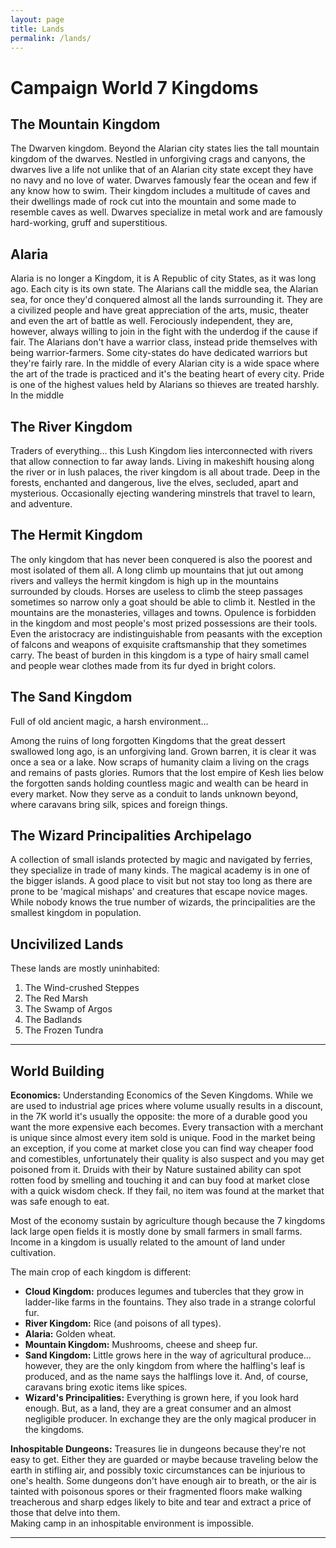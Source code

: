 ```yaml
---
layout: page
title: Lands
permalink: /lands/
---
```


# Campaign World 7 Kingdoms
## The Mountain Kingdom
<!-- ![DwarfKingdom][dwarfkingdom] -->
The Dwarven kingdom.
Beyond the Alarian city states lies the tall mountain kingdom of the dwarves. Nestled in unforgiving crags and canyons, the dwarves live a life not unlike that of an Alarian city state except they have no navy and no love of water. Dwarves famously fear the ocean and few if any know how to swim. Their kingdom includes a multitude of caves and their dwellings made of rock cut into the mountain and some made to resemble caves as well. Dwarves specialize in metal work and are famously hard-working, gruff and superstitious.

## Alaria
<!-- ![Alaria][alaria]   -->
Alaria is no longer a Kingdom, it is A Republic of city States, as it was long ago. Each city is its own state. The Alarians call the middle sea, the Alarian sea, for once they'd conquered almost all the lands surrounding it. They are a civilized people and have great appreciation of the arts, music, theater and even the art of battle as well. Ferociously independent, they are, however, always willing to join in the fight with the underdog if the cause if fair. The Alarians don't have a warrior class, instead pride themselves with being warrior-farmers. Some city-states do have dedicated warriors but they're fairly rare. In the middle of every Alarian city is a wide space where the art of the trade is practiced and it's the beating heart of every city. Pride is one of the highest values held by Alarians so thieves are treated harshly. In the middle

## The River Kingdom
<!-- ![RiverKingdom][riverkingdom] -->
Traders of everything... this Lush Kingdom lies interconnected with rivers that allow connection to far away lands. Living in makeshift housing along the river or in lush palaces, the river kingdom is all about trade. Deep in the forests, enchanted and dangerous, live the elves, secluded, apart and mysterious. Occasionally ejecting wandering minstrels that travel to learn, and adventure.


## The Hermit Kingdom
<!-- ![CloudKingdom][cloudkingdom]   -->
The only kingdom that has never been conquered is also the poorest and most isolated of them all. A long climb up mountains that jut out among rivers and valleys the hermit kingdom is high up in the mountains surrounded by clouds. Horses are useless to climb the steep passages sometimes so narrow only a goat should be able to climb it. Nestled in the mountains are the monasteries, villages and towns. Opulence is forbidden in the kingdom and most people's most prized possessions are their tools. Even the aristocracy are indistinguishable from peasants with the exception of falcons and weapons of exquisite craftsmanship that they sometimes carry. The beast of burden in this kingdom is a type of hairy small camel and people wear clothes made from its fur dyed in bright colors.  


## The Sand Kingdom
<!-- ![SandKingdom][sandkingdom] -->
Full of old ancient magic, a harsh environment...

Among the ruins of long forgotten Kingdoms that the great dessert swallowed long ago, is an unforgiving land. Grown barren, it is clear it was once a sea or a lake. Now scraps of humanity claim a living on the crags and remains of pasts glories. Rumors that the lost empire of Kesh lies below the forgotten sands holding countless magic and wealth can be heard in every market. Now they serve as a conduit to lands unknown beyond, where caravans bring silk, spices and foreign things. 
<!-- ![DesertCave][desertcave] -->

## The Wizard Principalities Archipelago
<!-- ![WizardCity][wizardcity] -->
A collection of small islands protected by magic and navigated by ferries, they specialize in trade of many kinds. The magical academy is in one of the bigger islands. A good place to visit but not stay too long as there are prone to be 'magical mishaps' and creatures that escape novice mages. While nobody knows the true number of wizards, the principalities are the smallest kingdom in population. 
<!-- ![MageIsland][mageisland] -->

## Uncivilized Lands
These lands are mostly uninhabited:
1. The Wind-crushed Steppes
2. The Red Marsh
3. The Swamp of Argos
4. The Badlands
5. The Frozen Tundra

---

## World Building
**Economics:** Understanding Economics of the Seven Kingdoms.
While we are used to industrial age prices where volume usually results in a discount, in the 7K world it's usually the opposite: the more of a durable good you want the more expensive each becomes. Every transaction with a merchant is unique since almost every item sold is unique. Food in the market being an exception, if you come at market close you can find way cheaper food and comestibles, unfortunately their quality is also suspect and you may get poisoned from it. Druids with their by Nature sustained ability can spot rotten food by smelling and touching it and can buy food at market close with a quick wisdom check. If they fail, no item was found at the market that was safe enough to eat.

Most of the economy sustain by agriculture though because the 7 kingdoms lack large open fields it is mostly done by small farmers in small farms. Income in a kingdom is usually related to the amount of land under cultivation.

The main crop of each kingdom is different:
- **Cloud Kingdom:** produces legumes and tubercles that they grow in ladder-like farms in the fountains. They also trade in a strange colorful fur.
- **River Kingdom:** Rice (and poisons of all types).
- **Alaria:** Golden wheat.
- **Mountain Kingdom:** Mushrooms, cheese and sheep fur.
- **Sand Kingdom:** Little grows here in the way of agricultural produce... however, they are the only kingdom from where the halfling's leaf is produced, and as the name says the halflings love it. And, of course, caravans bring exotic items like spices.
- **Wizard's Principalities:** Everything is grown here, if you look hard enough. But, as a land, they are a great consumer and an almost negligible producer. In exchange they are the only magical producer in the kingdoms. 

**Inhospitable Dungeons:** Treasures lie in dungeons because they're not easy to get. Either they are guarded or maybe because traveling below the earth in stifling air, and possibly toxic circumstances can be injurious to one's health. Some dungeons don't have enough air to breath, or the air is tainted with poisonous spores or their fragmented floors make walking treacherous and sharp edges likely to bite and tear and extract a price of those that delve into them.  
Making camp in an inhospitable environment is impossible.

---
<!-- [sandkingdom]: ./location_images/SandKingdom.jpg "Sand Kingdom"
[wizardcity]:  ./location_images/wizkingimages.jpg "Wizard City"
[cloudkingdom]:  ./location_images/nomad-heading-to-the-kingdom-28014-3840x2160.jpg "Cloud Kingdom"
[alaria]: ./location_images/Aquilonia.jpg "Alaria"
[dwarfkingdom]: ./location_images/DwarfKingdom.jpg "Dwarf Kingdom"
[riverkingdom]: ./location_images/edge_of_the_mountain_kingdom_by_rachopin77-d6wa3c0.jpg  "River Kingdom"
[desertcave]: ./location_images/turkey-capp-inside_1707916c.jpg "Desert Cave"
[mageisland]: ./location_images/mage_island.jpg "Mage Island" -->
